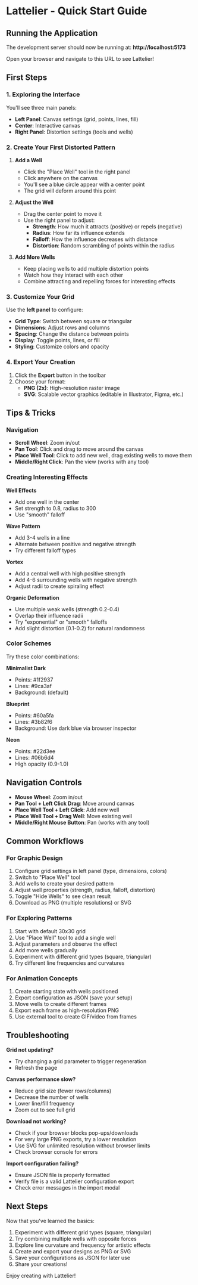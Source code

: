 # Lattelier - Quick Start Guide

## Running the Application

The development server should now be running at: **http://localhost:5173**

Open your browser and navigate to this URL to see Lattelier!

## First Steps

### 1. Exploring the Interface

You'll see three main panels:
- **Left Panel**: Canvas settings (grid, points, lines, fill)
- **Center**: Interactive canvas
- **Right Panel**: Distortion settings (tools and wells)

### 2. Create Your First Distorted Pattern

1. **Add a Well**
   - Click the "Place Well" tool in the right panel
   - Click anywhere on the canvas
   - You'll see a blue circle appear with a center point
   - The grid will deform around this point

2. **Adjust the Well**
   - Drag the center point to move it
   - Use the right panel to adjust:
     - **Strength**: How much it attracts (positive) or repels (negative)
     - **Radius**: How far its influence extends
     - **Falloff**: How the influence decreases with distance
     - **Distortion**: Random scrambling of points within the radius

3. **Add More Wells**
   - Keep placing wells to add multiple distortion points
   - Watch how they interact with each other
   - Combine attracting and repelling forces for interesting effects

### 3. Customize Your Grid

Use the **left panel** to configure:
- **Grid Type**: Switch between square or triangular
- **Dimensions**: Adjust rows and columns
- **Spacing**: Change the distance between points
- **Display**: Toggle points, lines, or fill
- **Styling**: Customize colors and opacity

### 4. Export Your Creation

1. Click the **Export** button in the toolbar
2. Choose your format:
   - **PNG (2x)**: High-resolution raster image
   - **SVG**: Scalable vector graphics (editable in Illustrator, Figma, etc.)

## Tips & Tricks

### Navigation
- **Scroll Wheel**: Zoom in/out
- **Pan Tool**: Click and drag to move around the canvas
- **Place Well Tool**: Click to add new well, drag existing wells to move them
- **Middle/Right Click**: Pan the view (works with any tool)

### Creating Interesting Effects

**Well Effects**
- Add one well in the center
- Set strength to 0.8, radius to 300
- Use "smooth" falloff

**Wave Pattern**
- Add 3-4 wells in a line
- Alternate between positive and negative strength
- Try different falloff types

**Vortex**
- Add a central well with high positive strength
- Add 4-6 surrounding wells with negative strength
- Adjust radii to create spiraling effect

**Organic Deformation**
- Use multiple weak wells (strength 0.2-0.4)
- Overlap their influence radii
- Try "exponential" or "smooth" falloffs
- Add slight distortion (0.1-0.2) for natural randomness

### Color Schemes

Try these color combinations:

**Minimalist Dark**
- Points: #1f2937
- Lines: #9ca3af
- Background: (default)

**Blueprint**
- Points: #60a5fa
- Lines: #3b82f6
- Background: Use dark blue via browser inspector

**Neon**
- Points: #22d3ee
- Lines: #06b6d4
- High opacity (0.9-1.0)

## Navigation Controls

- **Mouse Wheel**: Zoom in/out
- **Pan Tool + Left Click Drag**: Move around canvas
- **Place Well Tool + Left Click**: Add new well
- **Place Well Tool + Drag Well**: Move existing well
- **Middle/Right Mouse Button**: Pan (works with any tool)

## Common Workflows

### For Graphic Design
1. Configure grid settings in left panel (type, dimensions, colors)
2. Switch to "Place Well" tool
3. Add wells to create your desired pattern
4. Adjust well properties (strength, radius, falloff, distortion)
5. Toggle "Hide Wells" to see clean result
6. Download as PNG (multiple resolutions) or SVG

### For Exploring Patterns
1. Start with default 30x30 grid
2. Use "Place Well" tool to add a single well
3. Adjust parameters and observe the effect
4. Add more wells gradually
5. Experiment with different grid types (square, triangular)
6. Try different line frequencies and curvatures

### For Animation Concepts
1. Create starting state with wells positioned
2. Export configuration as JSON (save your setup)
3. Move wells to create different frames
4. Export each frame as high-resolution PNG
5. Use external tool to create GIF/video from frames

## Troubleshooting

**Grid not updating?**
- Try changing a grid parameter to trigger regeneration
- Refresh the page

**Canvas performance slow?**
- Reduce grid size (fewer rows/columns)
- Decrease the number of wells
- Lower line/fill frequency
- Zoom out to see full grid

**Download not working?**
- Check if your browser blocks pop-ups/downloads
- For very large PNG exports, try a lower resolution
- Use SVG for unlimited resolution without browser limits
- Check browser console for errors

**Import configuration failing?**
- Ensure JSON file is properly formatted
- Verify file is a valid Lattelier configuration export
- Check error messages in the import modal

## Next Steps

Now that you've learned the basics:
1. Experiment with different grid types (square, triangular)
2. Try combining multiple wells with opposite forces
3. Explore line curvature and frequency for artistic effects
4. Create and export your designs as PNG or SVG
5. Save your configurations as JSON for later use
6. Share your creations!

Enjoy creating with Lattelier!

